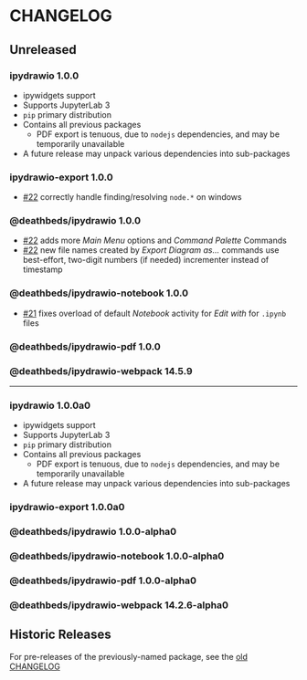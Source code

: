 # CHANGELOG

## Unreleased

### ipydrawio 1.0.0

- ipywidgets support
- Supports JupyterLab 3
- `pip` primary distribution
- Contains all previous packages
  - PDF export is tenuous, due to `nodejs` dependencies, and may be temporarily
    unavailable
- A future release may unpack various dependencies into sub-packages

### ipydrawio-export 1.0.0

- [#22] correctly handle finding/resolving `node.*` on windows

### @deathbeds/ipydrawio 1.0.0

- [#22] adds more _Main Menu_ options and _Command Palette_ Commands
- [#22] new file names created by _Export Diagram as..._ commands use
  best-effort, two-digit numbers (if needed) incrementer instead of timestamp

### @deathbeds/ipydrawio-notebook 1.0.0

- [#21] fixes overload of default _Notebook_ activity for _Edit with_ for
  `.ipynb` files

### @deathbeds/ipydrawio-pdf 1.0.0

### @deathbeds/ipydrawio-webpack 14.5.9

[#21]: https://github.com/deathbeds/ipydrawio/issues/21
[#22]: https://github.com/deathbeds/ipydrawio/pull/22

---

### ipydrawio 1.0.0a0

- ipywidgets support
- Supports JupyterLab 3
- `pip` primary distribution
- Contains all previous packages
  - PDF export is tenuous, due to `nodejs` dependencies, and may be temporarily
    unavailable
- A future release may unpack various dependencies into sub-packages

### ipydrawio-export 1.0.0a0

### @deathbeds/ipydrawio 1.0.0-alpha0

### @deathbeds/ipydrawio-notebook 1.0.0-alpha0

### @deathbeds/ipydrawio-pdf 1.0.0-alpha0

### @deathbeds/ipydrawio-webpack 14.2.6-alpha0

## Historic Releases

For pre-releases of the previously-named package, see the [old CHANGELOG][]

[old changelog]:
  https://github.com/deathbeds/ipydrawio/tree/3a577ac/CHANGELOG.md
